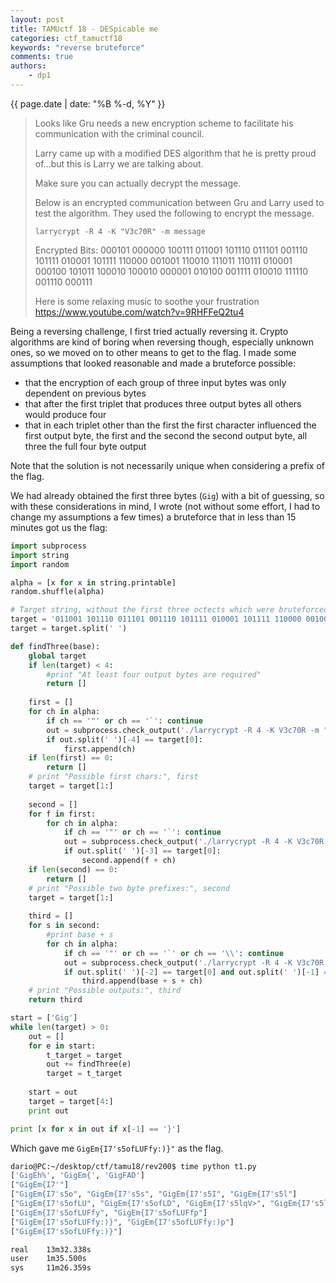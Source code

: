 ```yaml
---
layout: post
title: TAMUctf 18 - DESpicable me
categories: ctf_tamuctf18
keywords: "reverse bruteforce"
comments: true
authors:
    - dp1
---
```

{{ page.date | date: "%B %-d, %Y" }}

>Looks like Gru needs a new encryption scheme to facilitate his communication with the criminal council.
>
>Larry came up with a modified DES algorithm that he is pretty proud of...but this is Larry we are talking about.
>
>Make sure you can actually decrypt the message.
>
>Below is an encrypted communication between Gru and Larry used to test the algorithm. They used the following to encrypt the message.
>
>`larrycrypt -R 4 -K "V3c70R" -m message`
>
>Encrypted Bits: 000101 000000 100111 011001 101110 011101 001110 101111 010001 101111 110000 001001 110010 111011 110111 010001 000100 101011 100010 100010 000001 010100 001111 010010 111110 001110 000111
>
>Here is some relaxing music to soothe your frustration https://www.youtube.com/watch?v=9RHFFeQ2tu4

Being a reversing challenge, I first tried actually reversing it. Crypto algorithms are kind of boring when reversing though, especially unknown ones, so we moved on to other means to get to the flag. I made some assumptions that looked reasonable and made a bruteforce possible:
- that the encryption of each group of three input bytes was only dependent on previous bytes
- that after the first triplet that produces three output bytes all others would produce four
- that in each triplet other than the first the first character influenced the first output byte, the first and the second the second output byte, all three the full four byte output

Note that the solution is not necessarily unique when considering a prefix of the flag.

We had already obtained the first three bytes (`Gig`) with a bit of guessing, so with  these considerations in mind, I wrote (not without some effort, I had to change my assumptions a few times) a bruteforce that in less than 15 minutes got us the flag:

```python
import subprocess
import string
import random

alpha = [x for x in string.printable]
random.shuffle(alpha)

# Target string, without the first three octects which were bruteforced separately
target = '011001 101110 011101 001110 101111 010001 101111 110000 001001 110010 111011 110111 010001 000100 101011 100010 100010 000001 010100 001111 010010 111110 001110 000111'
target = target.split(' ')

def findThree(base):
	global target
	if len(target) < 4:
		#print "At least four output bytes are required"
		return []
	
	first = []
	for ch in alpha:
		if ch == '"' or ch == '`': continue
		out = subprocess.check_output('./larrycrypt -R 4 -K V3c70R -m "' + base + ch + 'aa"', shell=True).strip()
		if out.split(' ')[-4] == target[0]:
			first.append(ch)
	if len(first) == 0:
		return []
	# print "Possible first chars:", first
	target = target[1:]
	
	second = []
	for f in first:
		for ch in alpha:
			if ch == '"' or ch == '`': continue
			out = subprocess.check_output('./larrycrypt -R 4 -K V3c70R -m "' + base + f + ch + 'a"', shell=True).strip()
			if out.split(' ')[-3] == target[0]:
				second.append(f + ch)
	if len(second) == 0:
		return []
	# print "Possible two byte prefixes:", second
	target = target[1:]
	
	third = []
	for s in second:
		#print base + s
		for ch in alpha:
			if ch == '"' or ch == '`' or ch == '\\': continue
			out = subprocess.check_output('./larrycrypt -R 4 -K V3c70R -m "' + base + s + ch + '"', shell=True).strip()
			if out.split(' ')[-2] == target[0] and out.split(' ')[-1] == target[1]:
				third.append(base + s + ch)
	# print "Possible outputs:", third
	return third

start = ['Gig']
while len(target) > 0:
	out = []
	for e in start:
		t_target = target
		out += findThree(e)
		target = t_target
	
	start = out
	target = target[4:]
	print out

print [x for x in out if x[-1] == '}']
```

Which gave me `GigEm{I7's5ofLUFfy:)}"` as the flag.

```bash
dario@PC:~/desktop/ctf/tamu18/rev200$ time python t1.py
['GigEh%', 'GigEm{', 'GigFAD']
["GigEm{I7'"]
["GigEm{I7's5o", "GigEm{I7's5s", "GigEm{I7's5I", "GigEm{I7's5l"]
["GigEm{I7's5ofLU", "GigEm{I7's5ofLD", "GigEm{I7's5lqV>", "GigEm{I7's5lq_z", "GigEm{I7's5ls6;"]
["GigEm{I7's5ofLUFfy", "GigEm{I7's5ofLUFfp"]
["GigEm{I7's5ofLUFfy:)}", "GigEm{I7's5ofLUFfy:)p"]
["GigEm{I7's5ofLUFfy:)}"]

real    13m32.338s
user    1m35.500s
sys     11m26.359s
```
